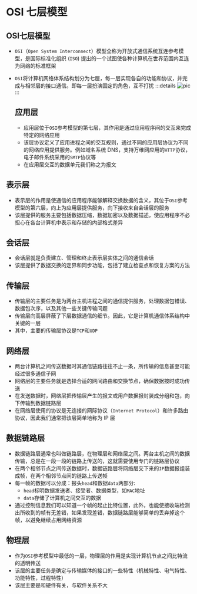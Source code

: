 # OSI 七层模型
## OSI七层模型

- `OSI`（`Open System Interconnect`）模型全称为开放式通信系统互连参考模型，是国际标准化组织 (`ISO`) 提出的一个试图使各种计算机在世界范围内互连为网络的标准框架
- `OSI`将计算机网络体系结构划分为七层，每一层实现各自的功能和协议，并完成与相邻层的接口通信。即每一层扮演固定的角色，互不打扰
:::details
![pic](/iso2.png "notice")
:::
  
  ## 应用层
  - 应用层位于`OSI`参考模型的第七层，其作用是通过应用程序间的交互来完成特定的网络应用
  - 该层协议定义了应用进程之间的交互规则，通过不同的应用层协议为不同的网络应用提供服务。例如域名系统 DNS，支持万维网应用的`HTTP`协议，电子邮件系统采用的`SMTP`协议等
  - 在应用层交互的数据单元我们称之为报文

## 表示层
  - 表示层的作用是使通信的应用程序能够解释交换数据的含义，其位于`OSI`参考模型的第六层，向上为应用层提供服务，向下接收来自会话层的服务
  - 该层提供的服务主要包括数据压缩，数据加密以及数据描述，使应用程序不必担心在各台计算机中表示和存储的内部格式差异

  
## 会话层
  - 会话层就是负责建立、管理和终止表示层实体之间的通信会话
  - 该层提供了数据交换的定界和同步功能，包括了建立检查点和恢复方案的方法

## 传输层
  - 传输层的主要任务是为两台主机进程之间的通信提供服务，处理数据包错误、数据包次序，以及其他一些关键传输问题
  - 传输层向高层屏蔽了下层数据通信的细节。因此，它是计算机通信体系结构中关键的一层
  - 其中，主要的传输层协议是`TCP`和`UDP`

## 网络层
  - 两台计算机之间传送数据时其通信链路往往不止一条，所传输的信息甚至可能经过很多通信子网
  - 网络层的主要任务就是选择合适的网间路由和交换节点，确保数据按时成功传送
  - 在发送数据时，网络层把传输层产生的报文或用户数据报封装成分组和包，向下传输到数据链路层
  - 在网络层使用的协议是无连接的网际协议（`Internet Protocol`）和许多路由协议，因此我们通常把该层简单地称为 IP 层

## 数据链路层
  - 数据链路层通常也叫做链路层，在物理层和网络层之间。两台主机之间的数据传输，总是在一段一段的链路上传送的，这就需要使用专门的链路层协议
  - 在两个相邻节点之间传送数据时，数据链路层将网络层交下来的`IP`数据报组装成帧，在两个相邻节点间的链路上传送帧
  - 每一帧的数据可以分成：报头`head`和数据`data`两部分:
    - `head`标明数据发送者、接受者、数据类型，如`MAC`地址
    - `data`存储了计算机之间交互的数据
  - 通过控制信息我们可以知道一个帧的起止比特位置，此外，也能使接收端检测出所收到的帧有无差错，如果发现差错，数据链路层能够简单的丢弃掉这个帧，以避免继续占用网络资源

## 物理层
  - 作为`OSI`参考模型中最低的一层，物理层的作用是实现计算机节点之间比特流的透明传送
  - 该层的主要任务是确定与传输媒体的接口的一些特性（机械特性、电气特性、功能特性，过程特性）
  - 该层主要是和硬件有关，与软件关系不大

